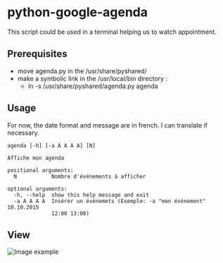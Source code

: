 # python-google-agenda

This script could be used in a terminal helping us to watch appointment.

## Prerequisites
* move agenda.py in the /usr/share/pyshared/
* make a symbolic link in the /usr/local/bin directory :
    * ln -s /usr/share/pyshared/agenda.py agenda

## Usage
For now, the date format and message are in french. I can translate if necessary.


```
agenda [-h] [-a A A A A] [N]

Affiche mon agenda

positional arguments:
  N           Nombre d'événements à afficher

optional arguments:
  -h, --help  show this help message and exit
  -a A A A A  Insérer un événemets (Exemple: -a "mon événement" 10.10.2015
              12:00 13:00)
```

## View
![Image example](https://cloud.githubusercontent.com/assets/1701806/19848017/f5ba5a64-9f4a-11e6-9482-caad51557e2f.jpg)
